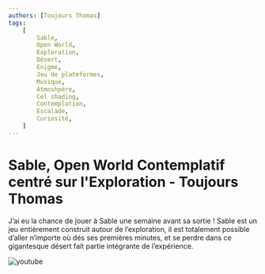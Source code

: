 ```yaml
---
authors: [Toujours Thomas]
tags:
    [
        Sable,
        Open World,
        Exploration,
        Désert,
        Enigme,
        Jeu de plateformes,
        Musique,
        Atmoshpère,
        Cel shading,
        Contemplation,
        Escalade,
        Curiosité,
    ]
---
```


# Sable, Open World Contemplatif centré sur l'Exploration - Toujours Thomas

J’ai eu la chance de jouer à Sable une semaine avant sa sortie ! Sable est un jeu entièrement construit autour de l’exploration, il est totalement possible d’aller n’importe où dés ses premières minutes, et se perdre dans ce gigantesque désert fait partie intégrante de l’expérience.

![youtube](https://www.youtube.com/watch?v=-W3sONkh6Cw)

